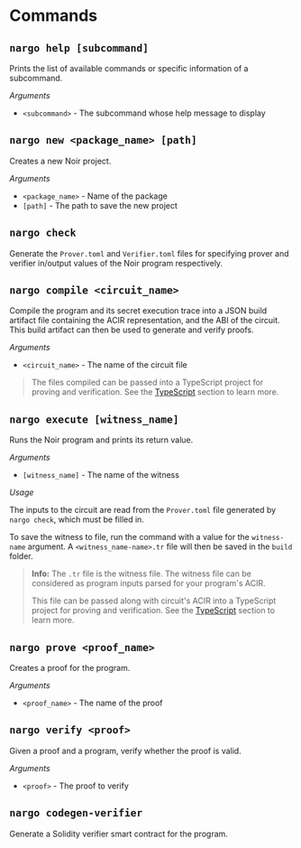 # Commands

## `nargo help [subcommand]`

Prints the list of available commands or specific information of a subcommand.

_Arguments_

- `<subcommand>` - The subcommand whose help message to display

## `nargo new <package_name> [path]`

Creates a new Noir project.

_Arguments_

- `<package_name>` - Name of the package
- `[path]` - The path to save the new project

## `nargo check`

Generate the `Prover.toml` and `Verifier.toml` files for specifying prover and verifier in/output values of the Noir program respectively.

## `nargo compile <circuit_name>`

Compile the program and its secret execution trace into a JSON build artifact file containing the ACIR representation, and the ABI of the circuit. This build artifact can then be used to generate and verify proofs.

_Arguments_

- `<circuit_name>` - The name of the circuit file

> The files compiled can be passed into a TypeScript project for proving and verification. See the [TypeScript](../typescript.md#proving-and-verifying-externally-compiled-files) section to learn more.

## `nargo execute [witness_name]`

Runs the Noir program and prints its return value.

_Arguments_

- `[witness_name]` - The name of the witness

_Usage_

The inputs to the circuit are read from the `Prover.toml` file generated by `nargo check`, which must be filled in.

To save the witness to file, run the command with a value for the `witness-name` argument. A `<witness_name-name>.tr` file will then be saved in the `build` folder.

> **Info:** The `.tr` file is the witness file. The witness file can be considered as program inputs parsed for your program's ACIR.
>
> This file can be passed along with circuit's ACIR into a TypeScript project for proving and verification. See the [TypeScript](../typescript.md#proving-and-verifying-externally-compiled-files) section to learn more.


## `nargo prove <proof_name>`

Creates a proof for the program.

_Arguments_

- `<proof_name>` - The name of the proof

## `nargo verify <proof>`

Given a proof and a program, verify whether the proof is valid.

_Arguments_

- `<proof>` - The proof to verify

## `nargo codegen-verifier`

Generate a Solidity verifier smart contract for the program.